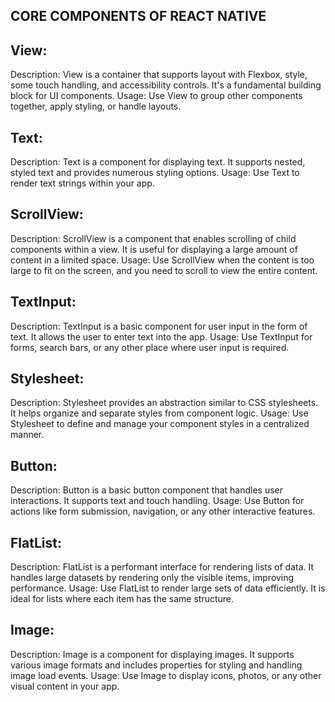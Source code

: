 ## CORE COMPONENTS OF REACT NATIVE

## View:

Description: View is a container that supports layout with Flexbox, style, some touch handling, and accessibility controls. It's a fundamental building block for UI components.
Usage: Use View to group other components together, apply styling, or handle layouts.

## Text:

Description: Text is a component for displaying text. It supports nested, styled text and provides numerous styling options.
Usage: Use Text to render text strings within your app.

## ScrollView:

Description: ScrollView is a component that enables scrolling of child components within a view. It is useful for displaying a large amount of content in a limited space.
Usage: Use ScrollView when the content is too large to fit on the screen, and you need to scroll to view the entire content.

## TextInput:

Description: TextInput is a basic component for user input in the form of text. It allows the user to enter text into the app.
Usage: Use TextInput for forms, search bars, or any other place where user input is required.

## Stylesheet:

Description: Stylesheet provides an abstraction similar to CSS stylesheets. It helps organize and separate styles from component logic.
Usage: Use Stylesheet to define and manage your component styles in a centralized manner.

## Button:

Description: Button is a basic button component that handles user interactions. It supports text and touch handling.
Usage: Use Button for actions like form submission, navigation, or any other interactive features.

## FlatList:

Description: FlatList is a performant interface for rendering lists of data. It handles large datasets by rendering only the visible items, improving performance.
Usage: Use FlatList to render large sets of data efficiently. It is ideal for lists where each item has the same structure.

## Image:

Description: Image is a component for displaying images. It supports various image formats and includes properties for styling and handling image load events.
Usage: Use Image to display icons, photos, or any other visual content in your app.